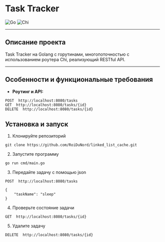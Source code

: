 # Task Tracker

![Go](https://img.shields.io/badge/go-%2300ADD8.svg?style=for-the-badge&logo=go&logoColor=white)
![Chi](https://img.shields.io/badge/chi-%23000000.svg?style=for-the-badge&logo=&logoColor=white)

---

## Описание проекта

Task Tracker на Golang с горутинами, многопоточностью с использованием роутера Chi, реализующий RESTful API.

---

## Особенности и функциональные требования

- **Роутинг и API:**
```
POST  http://localhost:8080/tasks
GET  http://localhost:8080/tasks/{id}
DELETE  http://localhost:8080/tasks/{id}

```

## Установка и запуск

1. Клонируйте репозиторий

```
git clone https://github.com/RoiDuNord/linked_list_cache.git
```

2. Запустите программу

```
go run cmd/main.go
```

3. Передайте задачу с помощью json

```
POST  http://localhost:8080/tasks

{
    "taskName": "sleep"
}
```

4. Проверьте состояние задачи

```
GET  http://localhost:8080/tasks/{id}
```

5. Удалите задачу

```
DELETE  http://localhost:8080/tasks/{id}
```